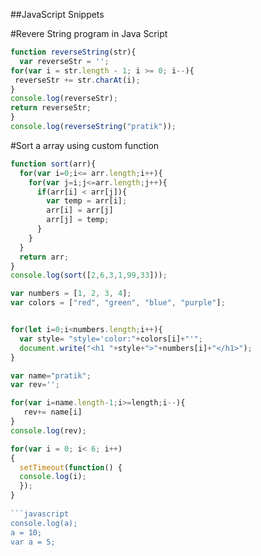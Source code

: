 ##JavaScript Snippets

#Revere String program in Java Script

``` javascript
function reverseString(str){
  var reverseStr = '';
for(var i = str.length - 1; i >= 0; i--){
 reverseStr += str.charAt(i);
}
console.log(reverseStr);
return reverseStr;
}
console.log(reverseString("pratik"));
```


#Sort a array using custom function

```javascript
function sort(arr){
  for(var i=0;i<= arr.length;i++){
    for(var j=i;j<=arr.length;j++){
      if(arr[i] < arr[j]){
        var temp = arr[i];
        arr[i] = arr[j]
        arr[j] = temp;
      }
    }
  }
  return arr;
}
console.log(sort([2,6,3,1,99,33]));

```

```javascript
var numbers = [1, 2, 3, 4];
var colors = ["red", "green", "blue", "purple"];


for(let i=0;i<numbers.length;i++){
  var style= "style='color:"+colors[i]+"'";
  document.write("<h1 "+style+">"+numbers[i]+"</h1>");
}

```

```javascript
var name="pratik";
var rev='';

for(var i=name.length-1;i>=length;i--){
   rev+= name[i]
}
console.log(rev);
```

```javascript
for(var i = 0; i< 6; i++) 
{
  setTimeout(function() { 
  console.log(i); 
  });
}
           
```javascript
console.log(a); 
a = 10; 
var a = 5;
```


```
